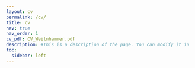 ```yaml
---
layout: cv
permalink: /cv/
title: cv
nav: true
nav_order: 1
cv_pdf: CV_Weilnhammer.pdf
description: #This is a description of the page. You can modify it in '_pages/cv.md'. You can also change or remove the top pdf download button.
toc:
  sidebar: left
---
```

